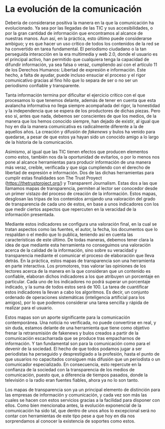 # La evolución de la comunicación

Debería de considerarse positiva la manera en la que la comunicación ha evolucionado. Ya sea por las llegadas de las TIC y sus accesibilidades, o por la gran cantidad de información que encontramos al alcance de nuestras manos. Aun así, en la práctica, esto último puede considerarse ambiguo; y es que hacer un uso crítico de todos los contenidos de la red se ha convertido en tarea fundamental. El periodismo ciudadano o la tan perseguida interacción en la era multimedia y web 2.0, donde el usuario es el principal activo, han permitido que cualquiera tenga la capacidad de difundir información, ya sea falsa o veraz, cumpliendo así con el artículo 11 de los Derechos Humanos: Libertad de expresión e información. Este hecho, a falta de ayudar, puede incluso ensuciar el proceso y el rigor comunicativo gracias al fino hilo que lo separa de ser o no ser un periodismo confiable y transparente.

Tanta información termina por dificultar el ejercicio crítico con el que procesamos lo que tenemos delante, además de tener en cuenta que esta avalancha informativa no llega siempre acompañada del rigor, la honestidad y la independencia que se espera de los productores de dichas piezas. Pero eso sí, antes que nada, debemos ser conscientes de que los medios, de la manera que los hemos conocido siempre, han dejado de existir, al igual que hoy en día la manera comunicativa es radicalmente diferente a la de aquellos años. La creación y difusión de _fakenews_ y bulos ha venido para quedarse, a pesar de que estos ya hayan sido un conocido amigo a lo largo de la historia de la comunicación.

Asimismo, al igual que las TIC tienen efectos que producen elementos como estos, también nos da la oportunidad de evitarlos, o por lo menos nos pone al alcance herramientas para producir información de una manera más veraz, creíble, verificada y que siga cumpliendo con el derecho de libertad de expresión e información. Dos de las dichas herramientas para cumplir estas finalidades son The Trust Proyect (https://thetrustproject.org/) y Transparent Journalism. Estas dos a las que llamamos mapas de transparencia, permiten al lector ser conocedor desde un primer vistazo del proceso de creación de la información. Estos mapas, desglosan las tripas de los contenidos arrojando una valoración del grado de transparencia de cada uno de estos, en base a unos indicadores con los que medir ciertos aspectos que repercuten en la veracidad de la información presentada.

Mediante estos indicadores se configura una valoración final, en la cual se tratan aspectos como las fuentes, el autor, la fecha, los documentos que lo respaldan o el medio que lo publica, teniendo así en cuenta las características de este último. De todas maneras, debemos tener clara la idea de que mediante esta herramienta no conseguimos una valoración acerca de la calidad de la información, sino sobre su veracidad y transparencia mediante el comunicar el proceso de elaboración que lleva detrás.
En la práctica, estos mapas de transparencia son una herramienta en parte interactiva. Los promotores, tras valorar las opiniones de los lectores acerca de la manera en la que consideran que un contenido es confiable, elaboran dichos indicadores a los que atribuyen un porcentaje en particular. Cada uno de los indicadores no podrá superar un porcentaje indicado, y la suma de todos estos será de 100. La tarea de cuantificar estos indicadores la llevan a cabo los algoritmos. Es decir, un conjunto ordenado de operaciones sistemáticas (inteligencia artificial para los amigos), por lo que podemos considerar una tarea sencilla y rápida de realizar para el usuario.

Estos mapas son un aporte significante para la comunicación contemporánea. Una noticia no verificada, no puede convertirse en real, y sin duda, estamos delante de una herramienta que tiene como objetivo frenar la retransmisión de fakenews y bulos creados a partir de la comunicación escacharrada que se produce tras empacharnos de información. Y tan fundamental son para la comunicación como para el devenir de la sociedad. El hecho de que todos podamos jugar a ser periodistas ha perseguido y desprestigiado a la profesión, hasta el punto de que usuarios no capacitados consiguen más difusión que un periodista o un comunicador especializado. En consecuencia, esto repercute en la confianza de la sociedad con la transparencia de los medios de comunicación, puesto que, a diferencia de tiempos pasados, donde la televisión o la radio eran fuentes fiables, ahora ya no lo son tanto.

Los mapas de transparencia son ya un principal elemento de distinción para las empresas de información y comunicación, y cada vez son más las cuales se hacen con estos servicios gracias a la facilidad para disponer con ellos. Como bien mencionaba antes, la evolución exponencial de la comunicación ha sido tal, que dentro de unos años lo excepcional será no contar con herramientas de este tipo pese a que hoy en día nos sorprendamos al conocer la existencia de soportes como estos.